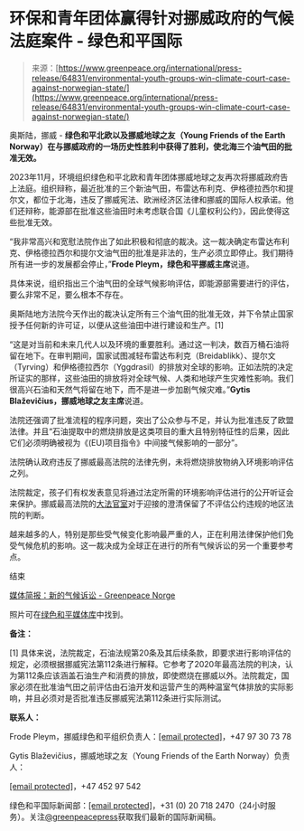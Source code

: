 <!--yml

category: 未分类

日期：2024年05月27日 14:53:19

-->

# 环保和青年团体赢得针对挪威政府的气候法庭案件 - 绿色和平国际

> 来源：[https://www.greenpeace.org/international/press-release/64831/environmental-youth-groups-win-climate-court-case-against-norwegian-state/](https://www.greenpeace.org/international/press-release/64831/environmental-youth-groups-win-climate-court-case-against-norwegian-state/)

奥斯陆，挪威 - **绿色和平北欧以及挪威地球之友（Young Friends of the Earth Norway）在与挪威政府的一场历史性胜利中获得了胜利，使北海三个油气田的批准无效。**

2023年11月，环境组织绿色和平北欧和青年团体挪威地球之友再次将挪威政府告上法庭。组织辩称，最近批准的三个新油气田，布雷达布利克、伊格德拉西尔和提尔文，都位于北海，违反了挪威宪法、欧洲经济区法律和挪威的国际人权承诺。他们还辩称，能源部在批准这些油田时未考虑联合国《儿童权利公约》，因此使得这些批准无效。

“我非常高兴和宽慰法院作出了如此积极和彻底的裁决。这一裁决确定布雷达布利克、伊格德拉西尔和提尔文油气田的批准是非法的，生产必须立即停止。我们期待所有进一步的发展都会停止，”**Frode Pleym，绿色和平挪威主席**说道。

具体来说，组织指出三个油气田的全球气候影响评估，即能源部需要进行的评估，要么非常不足，要么根本不存在。

奥斯陆地方法院今天作出的裁决认定所有三个油气田的批准无效，并下令禁止国家授予任何新的许可证，以便从这些油田中进行建设和生产。[1]

“这是对当前和未来几代人以及环境的重要胜利。通过这一判决，数百万桶石油将留在地下。在审判期间，国家试图减轻布雷达布利克（Breidablikk）、提尔文（Tyrving）和伊格德拉西尔（Yggdrasil）的排放对全球的影响。正如法院的决定所证实的那样，这些油田的排放将对全球气候、人类和地球产生灾难性影响。我们很高兴石油和天然气将留在地下，而不是进一步加剧气候灾难。”**Gytis Blaževičius，挪威地球之友主席**说道。

法院还强调了批准流程的程序问题，突出了公众参与不足，并认为批准违反了欧盟法律。并且“石油提取中的燃烧排放是这类项目的重大且特别特征性的后果，因此它们必须明确被视为《(EU)项目指令》中间接气候影响的一部分”。

法院确认政府违反了挪威最高法院的法律先例，未将燃烧排放物纳入环境影响评估之列。

法院裁定，孩子们有权发表意见将通过法定所需的环境影响评估进行的公开听证会来保护。挪威最高法院的[大法官室](https://www.greenpeace.org/international/press-release/58956/first-climate-case-heard-at-the-european-court-of-human-rights/)对于迎接的澄清保留了不评估公约违规的地区法院的判断。

越来越多的人，特别是那些受气候变化影响最严重的人，正在利用法律保护他们免受气候危机的影响。这一裁决成为全球正在进行的所有气候诉讼的另一个重要参考点。

结束

[媒体简报：新的气候诉讼 - Greenpeace Norge](https://www.greenpeace.org/norway/nyheter/klimaendringer/media-briefing-the-new-climate-lawsuit/)

照片可在[绿色和平媒体库](https://media.greenpeace.org/collection/27MZIFJFQIROK)中找到。

**备注：**

[1] 具体来说，法院裁定，石油法规第20条及其后续条款，即要求进行影响评估的规定，必须根据挪威宪法第112条进行解释。它参考了2020年最高法院的判决，认为第112条应该涵盖石油生产和消费的排放，即使燃烧在挪威以外。法院裁定，国家必须在批准油气田之前评估由石油开发和运营产生的两种温室气体排放的实际影响，并且必须对是否批准违反挪威宪法第112条进行实际测试。

**联系人：**

Frode Pleym，挪威绿色和平组织负责人：[[email protected]](/cdn-cgi/l/email-protection)，+47 97 30 73 78

Gytis Blaževičius，挪威地球之友（Young Friends of the Earth Norway）负责人：

[[email protected]](/cdn-cgi/l/email-protection)，+47 452 97 542

绿色和平国际新闻部：[[email protected]](/cdn-cgi/l/email-protection)，+31 (0) 20 718 2470（24小时服务）。关注[@greenpeacepress](https://twitter.com/Greenpeacepress)获取我们最新的国际新闻稿。
